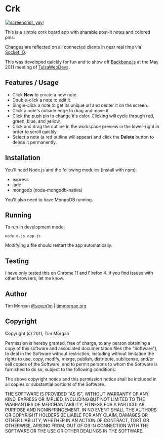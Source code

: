 # Crk

[![screenshot, yay!][2]][1]

This is a simple cork board app with sharable post-it notes and colored pins.

Changes are reflected on all connected clients in near real time via [Socket.IO][3].

This was developed quickly for fun and to show off [Backbone.js][4] at the May 2011 meeting of [TulsaWebDevs][5].

[1]: http://www.flickr.com/photos/timothymorgan/5667660671/
[2]: http://farm6.static.flickr.com/5146/5667660671_46e5ac4072.jpg
[3]: http://socket.io
[4]: http://documentcloud.github.com/backbone/
[5]: http://www.facebook.com/group.php?gid=199713962534

## Features / Usage

* Click **New** to create a new note.
* Double-click a note to edit it.
* Single-click a note to get its unique url and center it on the screen.
* Click a note's outside edge to drag and move it.
* Click the push pin to change it's color. Clicking will cycle through red, green, blue, and yellow.
* Click and drag the outline in the workspace preview in the lower-right in order to scroll quickly.
* Select a note (a red outline will appear) and click the **Delete** button to delete it permanently.

## Installation

You'll need Node.js and the following modules (install with npm):

* express
* jade
* mongodb (node-mongodb-native)

You'll also need to have MongoDB running.

## Running

To run in development mode:

    node d.js app.js

Modifying a file should restart the app automatically.

## Testing

I have only tested this on Chrome 11 and Firefox 4. If you find issues with other browsers, let me know.

## Author

Tim Morgan [@seven1m](http://twitter.com/seven1m) | [timmorgan.org](http://timmorgan.org)

## Copyright

Copyright (c) 2011, Tim Morgan

Permission is hereby granted, free of charge, to any person obtaining a copy
of this software and associated documentation files (the "Software"), to deal
in the Software without restriction, including without limitation the rights
to use, copy, modify, merge, publish, distribute, sublicense, and/or sell
copies of the Software, and to permit persons to whom the Software is
furnished to do so, subject to the following conditions:

The above copyright notice and this permission notice shall be included in
all copies or substantial portions of the Software.

THE SOFTWARE IS PROVIDED "AS IS", WITHOUT WARRANTY OF ANY KIND, EXPRESS OR
IMPLIED, INCLUDING BUT NOT LIMITED TO THE WARRANTIES OF MERCHANTABILITY,
FITNESS FOR A PARTICULAR PURPOSE AND NONINFRINGEMENT. IN NO EVENT SHALL THE
AUTHORS OR COPYRIGHT HOLDERS BE LIABLE FOR ANY CLAIM, DAMAGES OR OTHER
LIABILITY, WHETHER IN AN ACTION OF CONTRACT, TORT OR OTHERWISE, ARISING FROM,
OUT OF OR IN CONNECTION WITH THE SOFTWARE OR THE USE OR OTHER DEALINGS IN
THE SOFTWARE.
